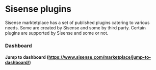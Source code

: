 # Sisense plugins

Sisense marktetplace has a set of published plugins catering to various needs. Some are created by Sisense and some by third party. Certain plugins are supported by Sisense and some or not.

### Dashboard
#### Jump to dashboard (https://www.sisense.com/marketplace/jump-to-dashboard/)
